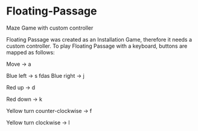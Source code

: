 # Floating-Passage
Maze Game with custom controller

Floating Passage was created as an Installation Game, therefore it needs a custom controller.
To play Floating Passage with a keyboard, buttons are mapped as follows:

Move -> a

Blue left -> s
fdas
Blue right -> j

Red up -> d

Red down -> k

Yellow turn counter-clockwise -> f

Yellow turn clockwise -> l
